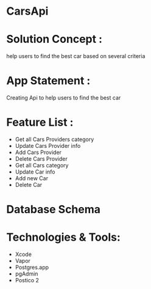 # CarsApi
# Solution Concept :
help users to find the best car based on several criteria
# App Statement :
Creating Api to help users to find the best car
# Feature List :
- Get all Cars Providers category
- Update Cars Provider info
- Add Cars Provider
- Delete Cars Provider
- Get all Cars category
- Update Car info
- Add new Car
- Delete Car
# Database Schema

# Technologies & Tools:
- Xcode
- Vapor
- Postgres.app
- pgAdmin
- Postico 2

